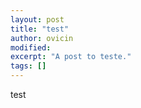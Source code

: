 ```yaml
---
layout: post
title: "test"
author: ovicin
modified:
excerpt: "A post to teste."
tags: []
---
```

test
